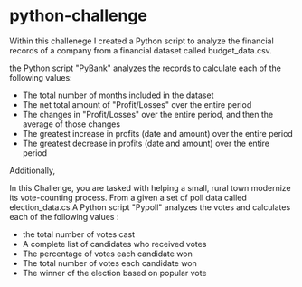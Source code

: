 # python-challenge
Within this challenege I created a Python script to analyze the financial records of a company from a financial dataset called budget_data.csv. 

the Python script "PyBank"  analyzes the records to calculate each of the following values:

- The total number of months included in the dataset
- The net total amount of "Profit/Losses" over the entire period
- The changes in "Profit/Losses" over the entire period, and then the average of those changes
- The greatest increase in profits (date and amount) over the entire period
- The greatest decrease in profits (date and amount) over the entire period

Additionally, 

 In this Challenge, you are tasked with helping a small, rural town modernize its vote-counting process. From a  given a set of poll data called election_data.cs.A Python script "Pypoll" analyzes the votes and calculates each of the following values :

- the total number of votes cast
- A complete list of candidates who received votes
- The percentage of votes each candidate won
- The total number of votes each candidate won
- The winner of the election based on popular vote
